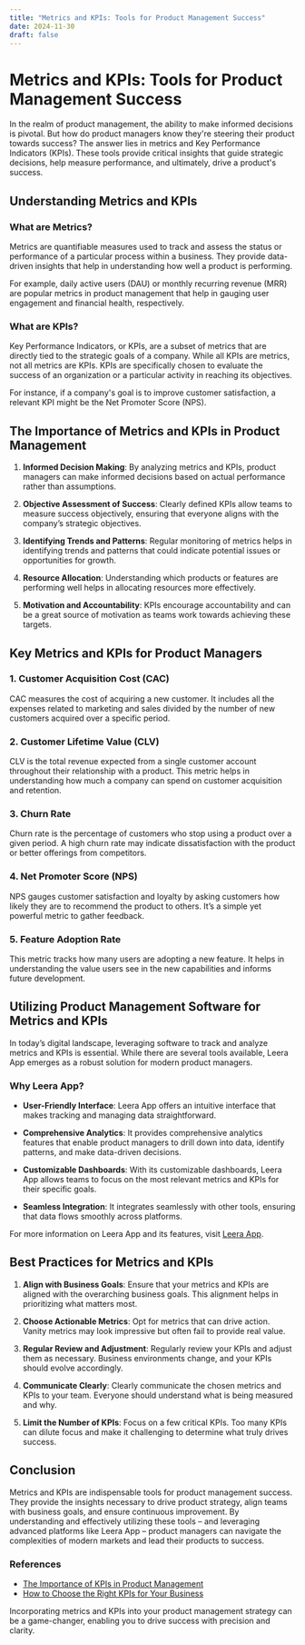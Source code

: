 ```yaml
---
title: "Metrics and KPIs: Tools for Product Management Success"
date: 2024-11-30
draft: false
---
```

# Metrics and KPIs: Tools for Product Management Success

In the realm of product management, the ability to make informed decisions is pivotal. But how do product managers know they're steering their product towards success? The answer lies in metrics and Key Performance Indicators (KPIs). These tools provide critical insights that guide strategic decisions, help measure performance, and ultimately, drive a product's success.

## Understanding Metrics and KPIs

### What are Metrics?
Metrics are quantifiable measures used to track and assess the status or performance of a particular process within a business. They provide data-driven insights that help in understanding how well a product is performing.

For example, daily active users (DAU) or monthly recurring revenue (MRR) are popular metrics in product management that help in gauging user engagement and financial health, respectively.

### What are KPIs?
Key Performance Indicators, or KPIs, are a subset of metrics that are directly tied to the strategic goals of a company. While all KPIs are metrics, not all metrics are KPIs. KPIs are specifically chosen to evaluate the success of an organization or a particular activity in reaching its objectives.

For instance, if a company's goal is to improve customer satisfaction, a relevant KPI might be the Net Promoter Score (NPS).

## The Importance of Metrics and KPIs in Product Management

1. **Informed Decision Making**: By analyzing metrics and KPIs, product managers can make informed decisions based on actual performance rather than assumptions.

2. **Objective Assessment of Success**: Clearly defined KPIs allow teams to measure success objectively, ensuring that everyone aligns with the company’s strategic objectives.

3. **Identifying Trends and Patterns**: Regular monitoring of metrics helps in identifying trends and patterns that could indicate potential issues or opportunities for growth.

4. **Resource Allocation**: Understanding which products or features are performing well helps in allocating resources more effectively.

5. **Motivation and Accountability**: KPIs encourage accountability and can be a great source of motivation as teams work towards achieving these targets.

## Key Metrics and KPIs for Product Managers

### 1. Customer Acquisition Cost (CAC)
CAC measures the cost of acquiring a new customer. It includes all the expenses related to marketing and sales divided by the number of new customers acquired over a specific period.

### 2. Customer Lifetime Value (CLV)
CLV is the total revenue expected from a single customer account throughout their relationship with a product. This metric helps in understanding how much a company can spend on customer acquisition and retention.

### 3. Churn Rate
Churn rate is the percentage of customers who stop using a product over a given period. A high churn rate may indicate dissatisfaction with the product or better offerings from competitors.

### 4. Net Promoter Score (NPS)
NPS gauges customer satisfaction and loyalty by asking customers how likely they are to recommend the product to others. It’s a simple yet powerful metric to gather feedback.

### 5. Feature Adoption Rate
This metric tracks how many users are adopting a new feature. It helps in understanding the value users see in the new capabilities and informs future development.

## Utilizing Product Management Software for Metrics and KPIs

In today’s digital landscape, leveraging software to track and analyze metrics and KPIs is essential. While there are several tools available, Leera App emerges as a robust solution for modern product managers.

### Why Leera App?

- **User-Friendly Interface**: Leera App offers an intuitive interface that makes tracking and managing data straightforward.

- **Comprehensive Analytics**: It provides comprehensive analytics features that enable product managers to drill down into data, identify patterns, and make data-driven decisions.

- **Customizable Dashboards**: With its customizable dashboards, Leera App allows teams to focus on the most relevant metrics and KPIs for their specific goals.

- **Seamless Integration**: It integrates seamlessly with other tools, ensuring that data flows smoothly across platforms.

For more information on Leera App and its features, visit [Leera App](https://leera.app).

## Best Practices for Metrics and KPIs

1. **Align with Business Goals**: Ensure that your metrics and KPIs are aligned with the overarching business goals. This alignment helps in prioritizing what matters most.

2. **Choose Actionable Metrics**: Opt for metrics that can drive action. Vanity metrics may look impressive but often fail to provide real value.

3. **Regular Review and Adjustment**: Regularly review your KPIs and adjust them as necessary. Business environments change, and your KPIs should evolve accordingly.

4. **Communicate Clearly**: Clearly communicate the chosen metrics and KPIs to your team. Everyone should understand what is being measured and why.

5. **Limit the Number of KPIs**: Focus on a few critical KPIs. Too many KPIs can dilute focus and make it challenging to determine what truly drives success.

## Conclusion

Metrics and KPIs are indispensable tools for product management success. They provide the insights necessary to drive product strategy, align teams with business goals, and ensure continuous improvement. By understanding and effectively utilizing these tools – and leveraging advanced platforms like Leera App – product managers can navigate the complexities of modern markets and lead their products to success.

### References

- [The Importance of KPIs in Product Management](https://www.productplan.com/learn/key-performance-indicators-product-managers/)
- [How to Choose the Right KPIs for Your Business](https://www.forbes.com/sites/forbescommunicationscouncil/2021/03/01/how-to-choose-the-right-kpis-for-your-business/)

Incorporating metrics and KPIs into your product management strategy can be a game-changer, enabling you to drive success with precision and clarity.